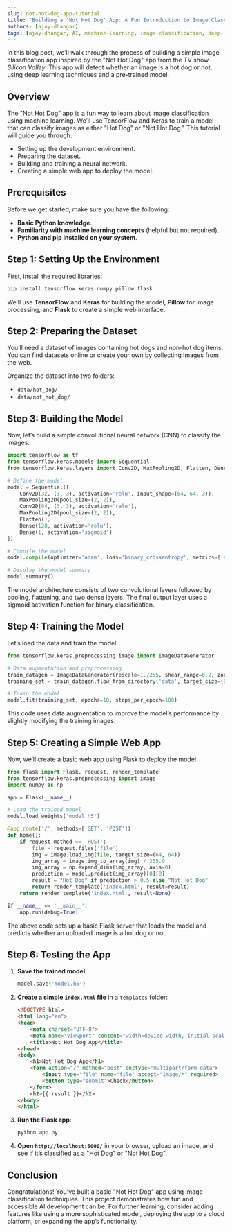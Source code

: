 ```yaml
---
slug: not-hot-dog-app-tutorial
title: "Building a 'Not Hot Dog' App: A Fun Introduction to Image Classification"
authors: [ajay-dhangar]
tags: [ajay-dhangar, AI, machine-learning, image-classification, deep-learning, tutorial]
---
```


In this blog post, we’ll walk through the process of building a simple image classification app inspired by the "Not Hot Dog" app from the TV show *Silicon Valley*. This app will detect whether an image is a hot dog or not, using deep learning techniques and a pre-trained model.

<!-- truncate -->

## Overview

The "Not Hot Dog" app is a fun way to learn about image classification using machine learning. We’ll use TensorFlow and Keras to train a model that can classify images as either "Hot Dog" or "Not Hot Dog." This tutorial will guide you through:

- Setting up the development environment.
- Preparing the dataset.
- Building and training a neural network.
- Creating a simple web app to deploy the model.

## Prerequisites

Before we get started, make sure you have the following:

- **Basic Python knowledge**.
- **Familiarity with machine learning concepts** (helpful but not required).
- **Python and pip installed on your system**.

## Step 1: Setting Up the Environment

First, install the required libraries:

```bash
pip install tensorflow keras numpy pillow flask
```

We’ll use **TensorFlow** and **Keras** for building the model, **Pillow** for image processing, and **Flask** to create a simple web interface.

## Step 2: Preparing the Dataset

You’ll need a dataset of images containing hot dogs and non-hot dog items. You can find datasets online or create your own by collecting images from the web.

Organize the dataset into two folders:
- `data/hot_dog/`
- `data/not_hot_dog/`

## Step 3: Building the Model

Now, let’s build a simple convolutional neural network (CNN) to classify the images.

```python title="model.py"
import tensorflow as tf
from tensorflow.keras.models import Sequential
from tensorflow.keras.layers import Conv2D, MaxPooling2D, Flatten, Dense

# Define the model
model = Sequential([
    Conv2D(32, (3, 3), activation='relu', input_shape=(64, 64, 3)),
    MaxPooling2D(pool_size=(2, 2)),
    Conv2D(64, (3, 3), activation='relu'),
    MaxPooling2D(pool_size=(2, 2)),
    Flatten(),
    Dense(128, activation='relu'),
    Dense(1, activation='sigmoid')
])

# Compile the model
model.compile(optimizer='adam', loss='binary_crossentropy', metrics=['accuracy'])

# Display the model summary
model.summary()
```

The model architecture consists of two convolutional layers followed by pooling, flattening, and two dense layers. The final output layer uses a sigmoid activation function for binary classification.

## Step 4: Training the Model

Let’s load the data and train the model.

```python title="train.py"
from tensorflow.keras.preprocessing.image import ImageDataGenerator

# Data augmentation and preprocessing
train_datagen = ImageDataGenerator(rescale=1./255, shear_range=0.2, zoom_range=0.2, horizontal_flip=True)
training_set = train_datagen.flow_from_directory('data', target_size=(64, 64), batch_size=32, class_mode='binary')

# Train the model
model.fit(training_set, epochs=10, steps_per_epoch=100)
```

This code uses data augmentation to improve the model’s performance by slightly modifying the training images.

## Step 5: Creating a Simple Web App

Now, we’ll create a basic web app using Flask to deploy the model.

```python title="app.py"
from flask import Flask, request, render_template
from tensorflow.keras.preprocessing import image
import numpy as np

app = Flask(__name__)

# Load the trained model
model.load_weights('model.h5')

@app.route('/', methods=['GET', 'POST'])
def home():
    if request.method == 'POST':
        file = request.files['file']
        img = image.load_img(file, target_size=(64, 64))
        img_array = image.img_to_array(img) / 255.0
        img_array = np.expand_dims(img_array, axis=0)
        prediction = model.predict(img_array)[0][0]
        result = "Hot Dog" if prediction > 0.5 else "Not Hot Dog"
        return render_template('index.html', result=result)
    return render_template('index.html', result=None)

if __name__ == '__main__':
    app.run(debug=True)
```

The above code sets up a basic Flask server that loads the model and predicts whether an uploaded image is a hot dog or not.

## Step 6: Testing the App

1. **Save the trained model**:

   ```python title="model.py"
   model.save('model.h5')
   ```

2. **Create a simple `index.html` file** in a `templates` folder:

   ```html title="templates/index.html"
   <!DOCTYPE html>
   <html lang="en">
   <head>
       <meta charset="UTF-8">
       <meta name="viewport" content="width=device-width, initial-scale=1.0">
       <title>Not Hot Dog App</title>
   </head>
   <body>
       <h1>Not Hot Dog App</h1>
       <form action="/" method="post" enctype="multipart/form-data">
           <input type="file" name="file" accept="image/*" required>
           <button type="submit">Check</button>
       </form>
       <h2>{{ result }}</h2>
   </body>
   </html>
   ```

3. **Run the Flask app**:

   ```bash
   python app.py
   ```

4. **Open `http://localhost:5000/`** in your browser, upload an image, and see if it’s classified as a "Hot Dog" or "Not Hot Dog".

## Conclusion

Congratulations! You've built a basic "Not Hot Dog" app using image classification techniques. This project demonstrates how fun and accessible AI development can be. For further learning, consider adding features like using a more sophisticated model, deploying the app to a cloud platform, or expanding the app’s functionality.